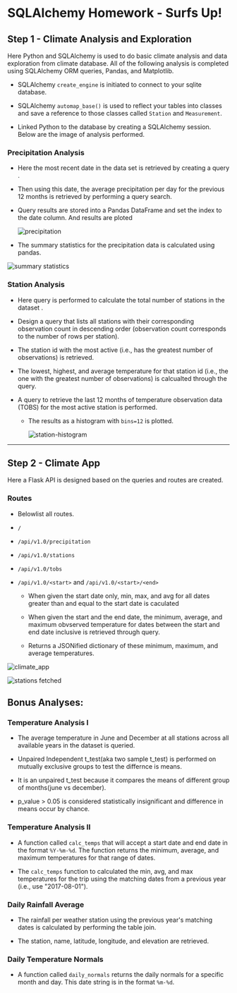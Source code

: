 # SQLAlchemy Homework - Surfs Up!


## Step 1 - Climate Analysis and Exploration

Here Python and SQLAlchemy is used to do basic climate analysis and data exploration from climate database. All of the following analysis is completed using SQLAlchemy ORM queries, Pandas, and Matplotlib.


* SQLAlchemy `create_engine` is initiated to connect to your sqlite database.

* SQLAlchemy `automap_base()` is used to reflect your tables into classes and save a reference to those classes called `Station` and `Measurement`.

* Linked Python to the database by creating a SQLAlchemy session. Below are the image of analysis performed.


### Precipitation Analysis

* Here the most recent date in the data set is retrieved by creating a query .

* Then using this date, the average precipitation per day for the previous 12 months is retrieved by performing a query search. 

* Query results are stored into a Pandas DataFrame and set the index to the date column. And results are ploted

  ![precipitation](sqlalchemy-challenge/image_folder/prcp.png)

* The summary statistics for the precipitation data is calculated using pandas.

![summary statistics](sqlalchemy-challenge/image_folder/describe.PNG)

### Station Analysis

* Here query is performed to calculate the total number of stations in the dataset .

* Design a query that lists all stations with their corresponding observation count in descending order (observation count corresponds to the number of rows per station).

* The station id with the most active (i.e., has the greatest number of observations) is retrieved.

* The lowest, highest, and average temperature for that station id (i.e., the one with the greatest number of observations) is calcualted through the query.


* A query to retrieve the last 12 months of temperature observation data (TOBS) for the most active station is performed.

  * The results as a histogram with `bins=12` is plotted.

    ![station-histogram](sqlalchemy-challenge/image_folder/Temps.png)

- - -

## Step 2 - Climate App

Here a Flask API is designed based on the queries and routes are created.

### Routes

* Belowlist all routes.

* `/`

* `/api/v1.0/precipitation`

* `/api/v1.0/stations`

* `/api/v1.0/tobs`

* `/api/v1.0/<start>` and `/api/v1.0/<start>/<end>`


  * When given the start date only, min, max, and avg for all dates greater than and equal to the start date is caculated

  * When given the start and the end date,  the minimum, average, and maximum obvserved temperature for dates between the start and end date inclusive is retrieved through query.
  
  * Returns a JSONified dictionary of these minimum, maximum, and average temperatures.

![climate_app](sqlalchemy-challenge/image_folder/app.PNG)

![stations fetched](sqlalchemy-challenge/image_folder/stations.PNG)


## Bonus Analyses:

### Temperature Analysis I

* The average temperature in June and December at all stations across all available years in the dataset is queried. 

* Unpaired Independent t_test(aka two sample t_test) is performed on mutually exclusive groups to test the differnce is means.

* It is an unpaired t_test because it compares the means of different group of months(june vs december).

* p_value > 0.05 is considered statistically insignificant and difference in means occur by chance.


### Temperature Analysis II

* A function called `calc_temps` that will accept a start date and end date in the format `%Y-%m-%d`. The function returns the minimum, average, and maximum  temperatures for that range of dates.

* The `calc_temps` function to calculated the min, avg, and max temperatures for the trip using the matching dates from a previous year (i.e., use "2017-08-01").


### Daily Rainfall Average


* The rainfall per weather station using the previous year's matching dates is calculated by performing the table join.

*  The station, name, latitude, longitude, and elevation are retrieved.

### Daily Temperature Normals


* A function called `daily_normals`  returns the daily normals for a specific month and day. This date string is in the format `%m-%d`.


